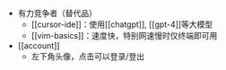 - 有力竞争者（替代品）
  - [[cursor-ide]]：使用[[chatgpt]], [[gpt-4]]等大模型
  - [[vim-basics]]：速度快，特别网速慢时仅终端即可用
- [[account]]
  - 左下角头像，点击可以登录/登出